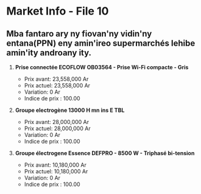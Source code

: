 # Market Info - File 10

## Mba fantaro ary ny fiovan'ny vidin'ny entana(PPN) eny amin'ireo supermarchés lehibe amin'ity androany ity.

1. **Prise connectée ECOFLOW OB03564 - Prise Wi-Fi compacte - Gris**
   - Prix avant: 23,558,000 Ar
   - Prix actuel: 23,558,000 Ar
   - Variation: 0 Ar
   - Indice de prix : 100.00

2. **Groupe electrogène 13000 H mn ins E TBL**
   - Prix avant: 28,000,000 Ar
   - Prix actuel: 28,000,000 Ar
   - Variation: 0 Ar
   - Indice de prix : 100.00

3. **Groupe électrogene Essence DEFPRO - 8500 W - Triphasé bi-tension**
   - Prix avant: 10,180,000 Ar
   - Prix actuel: 10,180,000 Ar
   - Variation: 0 Ar
   - Indice de prix : 100.00

